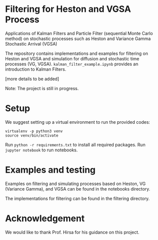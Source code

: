 # Filtering for Heston and VGSA Process
Applications of Kalman Filters and Particle Filter (sequential Monte Carlo method) on stochastic processes such as Heston and Variance Gamma Stochastic Arrival (VGSA)

The repository contains implementations and examples for filtering on Heston and VGSA and simulation for diffusion and stochastic time processes (VG, VGSA). `kalman_filter_example.ipynb` provides an introduction to Kalman Filters.

[more details to be added]

Note: The project is still in progress.

# Setup
We suggest setting up a virtual environment to run the provided codes:
```
virtualenv -p python3 venv
source venv/bin/activate
```
Run `python -r requirements.txt` to install all required packages. Run `jupyter notebook` to run notebooks.

# Examples and testing
Examples on filtering and simulating processes based on Heston, VG (Variance Gamma), and VGSA can be found in the notebooks directory.

The implementations for filtering can be found in the filtering directory.

# Acknowledgement
We would like to thank Prof. Hirsa for his guidance on this project.
